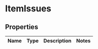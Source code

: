 
# ItemIssues

## Properties
Name | Type | Description | Notes
------------ | ------------- | ------------- | -------------



